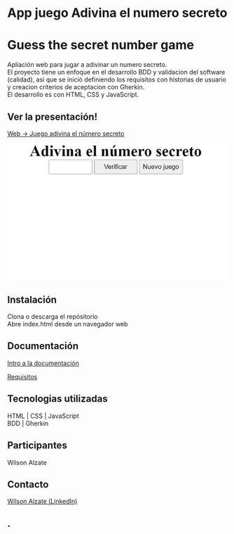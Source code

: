 # App juego Adivina el numero secreto
# Guess the secret number game
Apliación web para jugar a adivinar un numero secreto.\
El proyecto tiene un enfoque en el desarrollo BDD y validacion del software (calidad), asi que se inició definiendo los requisitos con historias de usuario y creacion criterios de aceptacion con Gherkin.\
El desarrollo es con HTML, CSS y JavaScript.

## Ver la presentación!
[Web -> Juego adivina el número secreto](https://wilalz.github.io/App-juego-Adivina-el-numero-secreto/)
  

<!-- imagen -->
![app](https://github.com/Wilalz/App-juego-Adivina-el-numero-secreto/blob/4e8b84ca720cd0ed3098c10bc6951bcbb0f92835/Juego%20Adivina%20el%20numero.jpg)

## Instalación
Clona o descarga el repósitorio\
Abre index.html desde un navegador web

## Documentación
[Intro a la documentación](https://github.com/Wilalz/App-juego-Adivina-el-numero-secreto/blob/main/docs/intro_documentacion.md)

[Requisitos](https://github.com/Wilalz/App-juego-Adivina-el-numero-secreto/blob/main/docs/requisitos.md)

## Tecnologias utilizadas
HTML | CSS | JavaScript\
BDD | Gherkin

## Participantes
Wilson Alzate

## Contacto
[Wilson Alzate (LinkedIn)](https://www.linkedin.com/in/wilson-alzate-pineda/)



## .
